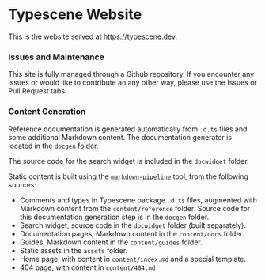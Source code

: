 # Typescene Website

This is the website served at https://typescene.dev.

### Issues and Maintenance

This site is fully managed through a Github repository. If you encounter any issues or would like to contribute an any other way, please use the Issues or Pull Request tabs.

### Content Generation

Reference documentation is generated automatically from `.d.ts` files and some additional Markdown content. The documentation generator is located in the `docgen` folder.

The source code for the search widget is included in the `docwidget` folder.

Static content is built using the [`markdown-pipeline`](https://www.npmjs.com/package/markdown-pipeline) tool, from the following sources:

* Comments and types in Typescene package `.d.ts` files, augmented with Markdown content from the `content/reference` folder. Source code for this documentation generation step is in the `docgen` folder.
* Search widget, source code in the `docwidget` folder (built separately).
* Documentation pages, Markdown content in the `content/docs` folder.
* Guides, Markdown content in the `content/guides` folder.
* Static assets in the `assets` folder.
* Home page, with content in `content/index.md` and a special template.
* 404 page, with content in `content/404.md`
